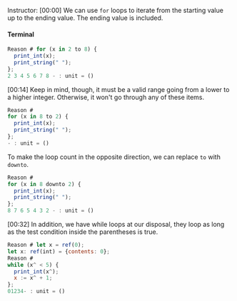 Instructor: [00:00] We can use `for` loops to iterate from the starting value up to the ending value. The ending value is included. 

#### Terminal
```javascript
Reason # for (x in 2 to 8) {
  print_int(x);
  print_string(" ");
};
2 3 4 5 6 7 8 - : unit = ()
```

[00:14] Keep in mind, though, it must be a valid range going from a lower to a higher integer. Otherwise, it won't go through any of these items. 

```javascript
Reason # 
for (x in 8 to 2) {
  print_int(x);
  print_string(" ");
};
- : unit = ()
```

To make the loop count in the opposite direction, we can replace `to` with `downto`. 

```javascript 
Reason # 
for (x in 8 downto 2) {
  print_int(x);
  print_string(" ");
};
8 7 6 5 4 3 2 - : unit = ()
```

[00:32] In addition, we have while loops at our disposal, they loop as long as the test condition inside the parentheses is true. 

```javascript
Reason # let x = ref(0);
let x: ref(int) = {contents: 0};
Reason # 
while (x^ < 5) {
  print_int(x^);
  x := x^ + 1;
};
01234- : unit = ()
```